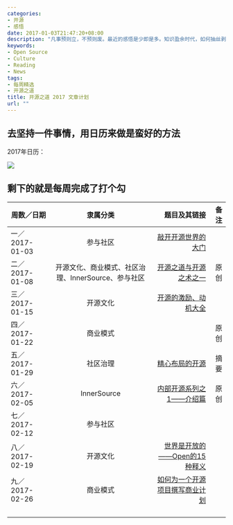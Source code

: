 ```yaml
---
categories:
- 开源
- 感悟
date: 2017-01-03T21:47:20+08:00
description: "凡事预则立，不预则废。最近的感悟是少即是多。知识盈余时代，如何抽丝剥茧阐述真理才能赢得信任。2017年，开始经营“开源之道”，撰写或翻译自认为有价值的文章，每周一篇，共52篇。此为具体表格。"
keywords:
- Open Source
- Culture
- Reading
- News
tags:
- 每周精选
- 开源之道
title: 开源之道 2017 文章计划
url: ""
---
```


## 去坚持一件事情，用日历来做是蛮好的方法

2017年日历：

![](https://raw.githubusercontent.com/OCselected/ttoos/master/static/media/2017_calendar.jpeg)


## 剩下的就是每周完成了打个勾


|  周数／日期    |     隶属分类       | 题目及其链接 | 备注|
| ------------- |:-------------:| -----:| -----:|
|  一／2017-01-03     | 参与社区 |[敲开开源世界的大门](http://www.ocselected.org/posts/advice_for_building_a_career_in_open_source/)   |  |
|二／2017-01-08 |开源文化、商业模式、社区治理、InnerSource、参与社区 |[开源之道与开源之术之一](http://www.ocselected.org/posts/open_source_tao_and_way/open_source_tao_and_way_0) |原创 |
|三／2017-01-15 |开源文化 |[开源的激励、动机大全](http://www.ocselected.org/posts/motivations_for_consuming_or_publishing_oss/) | |
|四／2017-01-22 |商业模式 | |原创 |
|五／2017-01-29 |社区治理 |[精心布局的开源]() |摘要 |
|六／2017-02-05 |InnerSource |[内部开源系列之1——介绍篇]() |原创 |
|七／2017-02-12 |参与社区 |  | |
|八／2017-02-19 | 开源文化| [世界是开放的——Open的15种释义]()| |
|九／2017-02-26 |商业模式 |[如何为一个开源项目撰写商业计划]() | |
|||||
|||||
|||||
|||||
